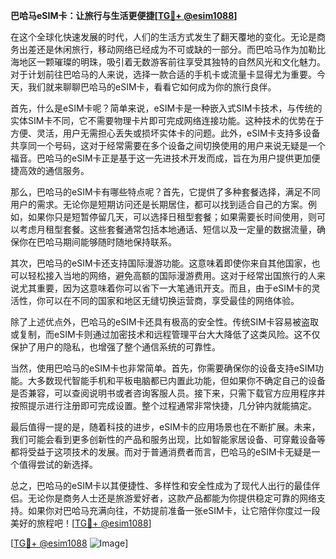 **巴哈马eSIM卡：让旅行与生活更便捷[[TG💪+ @esim1088](https://t.me/s/esim1088)]**

在这个全球化快速发展的时代，人们的生活方式发生了翻天覆地的变化。无论是商务出差还是休闲旅行，移动网络已经成为不可或缺的一部分。而巴哈马作为加勒比海地区一颗璀璨的明珠，吸引着无数游客前往享受其独特的自然风光和文化魅力。对于计划前往巴哈马的人来说，选择一款合适的手机卡或流量卡显得尤为重要。今天，我们就来聊聊巴哈马的eSIM卡，看看它如何成为你的旅行良伴。

首先，什么是eSIM卡呢？简单来说，eSIM卡是一种嵌入式SIM卡技术，与传统的实体SIM卡不同，它不需要物理卡片即可完成网络连接功能。这种技术的优势在于方便、灵活，用户无需担心丢失或损坏实体卡的问题。此外，eSIM卡支持多设备共享同一个号码，这对于经常需要在多个设备之间切换使用的用户来说无疑是一个福音。巴哈马的eSIM卡正是基于这一先进技术开发而成，旨在为用户提供更加便捷高效的通信服务。

那么，巴哈马的eSIM卡有哪些特点呢？首先，它提供了多种套餐选择，满足不同用户的需求。无论你是短期访问还是长期居住，都可以找到适合自己的方案。例如，如果你只是短暂停留几天，可以选择日租型套餐；如果需要长时间使用，则可以考虑月租型套餐。这些套餐通常包括本地通话、短信以及一定量的数据流量，确保你在巴哈马期间能够随时随地保持联系。

其次，巴哈马的eSIM卡还支持国际漫游功能。这意味着即使你来自其他国家，也可以轻松接入当地的网络，避免高额的国际漫游费用。这对于经常出国旅行的人来说尤其重要，因为这意味着你可以省下一大笔通讯开支。而且，由于eSIM卡的灵活性，你可以在不同的国家和地区无缝切换运营商，享受最佳的网络体验。

除了上述优点外，巴哈马的eSIM卡还具有极高的安全性。传统SIM卡容易被盗取或复制，而eSIM卡则通过加密技术和远程管理平台大大降低了这类风险。这不仅保护了用户的隐私，也增强了整个通信系统的可靠性。

当然，使用巴哈马的eSIM卡也非常简单。首先，你需要确保你的设备支持eSIM功能。大多数现代智能手机和平板电脑都已内置此功能，但如果你不确定自己的设备是否兼容，可以查阅说明书或者咨询客服人员。接下来，只需下载官方应用程序并按照提示进行注册即可完成设置。整个过程通常非常快捷，几分钟内就能搞定。

最后值得一提的是，随着科技的进步，eSIM卡的应用场景也在不断扩展。未来，我们可能会看到更多创新性的产品和服务出现，比如智能家居设备、可穿戴设备等都将受益于这项技术的发展。而对于普通消费者而言，巴哈马的eSIM卡无疑是一个值得尝试的新选择。

总之，巴哈马的eSIM卡以其便捷性、多样性和安全性成为了现代人出行的最佳伴侣。无论你是商务人士还是旅游爱好者，这款产品都能为你提供稳定可靠的网络支持。如果你对巴哈马充满向往，不妨提前准备一张eSIM卡，让它陪伴你度过一段美好的旅程吧！[[TG💪+ @esim1088](https://t.me/s/esim1088)]

[[TG💪+ @esim1088](https://t.me/s/esim1088) ![Image](https://i.postimg.cc/4NQfJmqS/Snipaste-2025-05-13-00-14-12.png)]